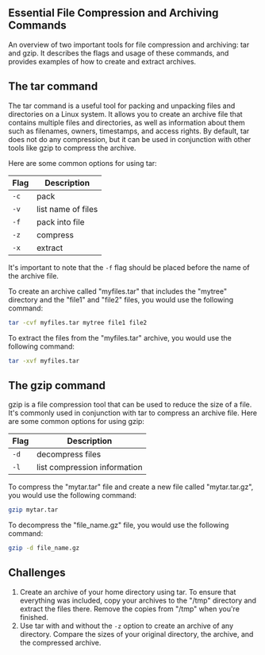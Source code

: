 ## Essential File Compression and Archiving Commands 

An overview of two important tools for file compression and archiving: tar and gzip. It describes the flags and usage of these commands, and provides examples of how to create and extract archives. 

## The tar command
The tar command is a useful tool for packing and unpacking files and directories on a Linux system. It allows you to create an archive file that contains multiple files and directories, as well as information about them such as filenames, owners, timestamps, and access rights. By default, tar does not do any compression, but it can be used in conjunction with other tools like gzip to compress the archive.

Here are some common options for using tar:

| Flag | Description |
| --- | --- |
| `-c` | pack |
| `-v` | list name of files |
| `-f` | pack into file |
| `-z` | compress |
| `-x` | extract |

It's important to note that the `-f` flag should be placed before the name of the archive file.

To create an archive called "myfiles.tar" that includes the "mytree" directory and the "file1" and "file2" files, you would use the following command:

```bash
tar -cvf myfiles.tar mytree file1 file2
```

To extract the files from the "myfiles.tar" archive, you would use the following command:

```bash
tar -xvf myfiles.tar
```

## The gzip command

gzip is a file compression tool that can be used to reduce the size of a file. It's commonly used in conjunction with tar to compress an archive file. Here are some common options for using gzip:

| Flag | Description |
| --- | --- |
| `-d` | decompress files |
| `-l` | list compression information |

To compress the "mytar.tar" file and create a new file called "mytar.tar.gz", you would use the following command:

```bash
gzip mytar.tar
```

To decompress the "file_name.gz" file, you would use the following command:

```bash
gzip -d file_name.gz
```

## Challenges

1. Create an archive of your home directory using tar. To ensure that everything was included, copy your archives to the "/tmp" directory and extract the files there. Remove the copies from "/tmp" when you're finished.
1. Use tar with and without the `-z` option to create an archive of any directory. Compare the sizes of your original directory, the archive, and the compressed archive. 
